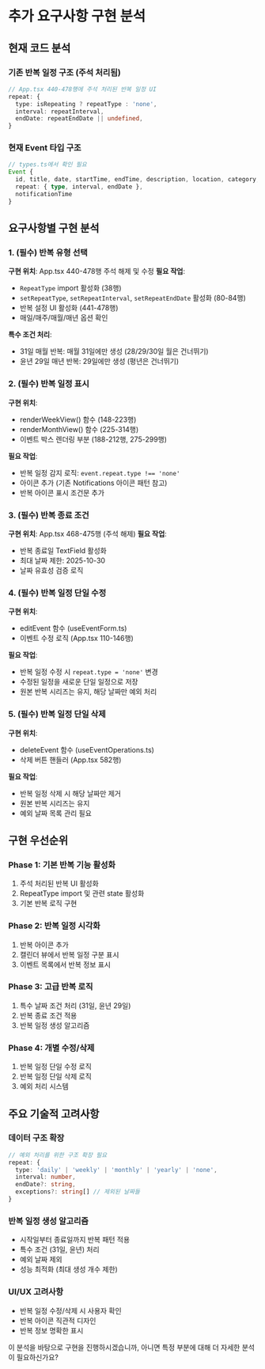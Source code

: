 # 추가 요구사항 구현 분석

## 현재 코드 분석

### 기존 반복 일정 구조 (주석 처리됨)

```typescript
// App.tsx 440-478행에 주석 처리된 반복 일정 UI
repeat: {
  type: isRepeating ? repeatType : 'none',
  interval: repeatInterval,
  endDate: repeatEndDate || undefined,
}
```

### 현재 Event 타입 구조

```typescript
// types.ts에서 확인 필요
Event {
  id, title, date, startTime, endTime, description, location, category,
  repeat: { type, interval, endDate },
  notificationTime
}
```

## 요구사항별 구현 분석

### 1. (필수) 반복 유형 선택

**구현 위치**: App.tsx 440-478행 주석 해제 및 수정
**필요 작업**:

- `RepeatType` import 활성화 (38행)
- `setRepeatType`, `setRepeatInterval`, `setRepeatEndDate` 활성화 (80-84행)
- 반복 설정 UI 활성화 (441-478행)
- 매일/매주/매월/매년 옵션 확인

**특수 조건 처리**:

- 31일 매월 반복: 매월 31일에만 생성 (28/29/30일 월은 건너뛰기)
- 윤년 29일 매년 반복: 29일에만 생성 (평년은 건너뛰기)

### 2. (필수) 반복 일정 표시

**구현 위치**:

- renderWeekView() 함수 (148-223행)
- renderMonthView() 함수 (225-314행)
- 이벤트 박스 렌더링 부분 (188-212행, 275-299행)

**필요 작업**:

- 반복 일정 감지 로직: `event.repeat.type !== 'none'`
- 아이콘 추가 (기존 Notifications 아이콘 패턴 참고)
- 반복 아이콘 표시 조건문 추가

### 3. (필수) 반복 종료 조건

**구현 위치**: App.tsx 468-475행 (주석 해제)
**필요 작업**:

- 반복 종료일 TextField 활성화
- 최대 날짜 제한: 2025-10-30
- 날짜 유효성 검증 로직

### 4. (필수) 반복 일정 단일 수정

**구현 위치**:

- editEvent 함수 (useEventForm.ts)
- 이벤트 수정 로직 (App.tsx 110-146행)

**필요 작업**:

- 반복 일정 수정 시 `repeat.type = 'none'` 변경
- 수정된 일정을 새로운 단일 일정으로 저장
- 원본 반복 시리즈는 유지, 해당 날짜만 예외 처리

### 5. (필수) 반복 일정 단일 삭제

**구현 위치**:

- deleteEvent 함수 (useEventOperations.ts)
- 삭제 버튼 핸들러 (App.tsx 582행)

**필요 작업**:

- 반복 일정 삭제 시 해당 날짜만 제거
- 원본 반복 시리즈는 유지
- 예외 날짜 목록 관리 필요

## 구현 우선순위

### Phase 1: 기본 반복 기능 활성화

1. 주석 처리된 반복 UI 활성화
2. RepeatType import 및 관련 state 활성화
3. 기본 반복 로직 구현

### Phase 2: 반복 일정 시각화

1. 반복 아이콘 추가
2. 캘린더 뷰에서 반복 일정 구분 표시
3. 이벤트 목록에서 반복 정보 표시

### Phase 3: 고급 반복 로직

1. 특수 날짜 조건 처리 (31일, 윤년 29일)
2. 반복 종료 조건 적용
3. 반복 일정 생성 알고리즘

### Phase 4: 개별 수정/삭제

1. 반복 일정 단일 수정 로직
2. 반복 일정 단일 삭제 로직
3. 예외 처리 시스템

## 주요 기술적 고려사항

### 데이터 구조 확장

```typescript
// 예외 처리를 위한 구조 확장 필요
repeat: {
  type: 'daily' | 'weekly' | 'monthly' | 'yearly' | 'none',
  interval: number,
  endDate?: string,
  exceptions?: string[] // 제외된 날짜들
}
```

### 반복 일정 생성 알고리즘

- 시작일부터 종료일까지 반복 패턴 적용
- 특수 조건 (31일, 윤년) 처리
- 예외 날짜 제외
- 성능 최적화 (최대 생성 개수 제한)

### UI/UX 고려사항

- 반복 일정 수정/삭제 시 사용자 확인
- 반복 아이콘 직관적 디자인
- 반복 정보 명확한 표시

이 분석을 바탕으로 구현을 진행하시겠습니까, 아니면 특정 부분에 대해 더 자세한 분석이 필요하신가요?
